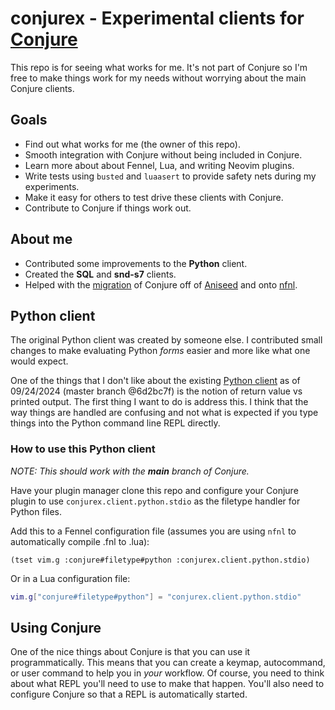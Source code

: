 # conjurex - Experimental clients for [Conjure](https://github.com/Olical/conjure)

This repo is for seeing what works for me. It's not part of Conjure so I'm free
to make things work for my needs without worrying about the main Conjure
clients.

## Goals

- Find out what works for me (the owner of this repo).
- Smooth integration with Conjure without being included in Conjure.
- Learn more about about Fennel, Lua, and writing Neovim plugins.
- Write tests using `busted` and `luaasert` to provide safety nets during my
experiments.
- Make it easy for others to test drive these clients with Conjure.
- Contribute to Conjure if things work out.

## About me

- Contributed some improvements to the **Python** client.
- Created the **SQL** and **snd-s7** clients.
- Helped with the [migration](https://github.com/Olical/conjure/discussions/605)
of Conjure off of [Aniseed](https://github.com/Olical/aniseed) and onto
[nfnl](https://github.com/Olical/nfnl).

## Python client

The original Python client was created by someone else. I contributed small
changes to make evaluating Python *forms* easier and more like what one would
expect.

One of the things that I don't like about the existing [Python
client](https://github.com/Olical/conjure/blob/master/fnl/conjure/client/python/stdio.fnl)
as of 09/24/2024 (master branch @6d2bc7f) is the notion of return value vs
printed output. The first thing I want to do is address this. I think that the
way things are handled are confusing and not what is expected if you type things
into the Python command line REPL directly.

### How to use this Python client

*NOTE: This should work with the **main** branch of Conjure.*

Have your plugin manager clone this repo and configure your Conjure plugin to
use `conjurex.client.python.stdio` as the filetype handler for Python files.

Add this to a Fennel configuration file (assumes you are using `nfnl` to
automatically compile .fnl to .lua):

```
(tset vim.g :conjure#filetype#python :conjurex.client.python.stdio)
```

Or in a Lua configuration file:

```lua
vim.g["conjure#filetype#python"] = "conjurex.client.python.stdio"
```


## Using Conjure

One of the nice things about Conjure is that you can use it programmatically. This means
that you can create a keymap, autocommand, or user command to help you in *your* workflow.
Of course, you need to think about what REPL you'll need to use to make that happen. You'll also
need to configure Conjure so that a REPL is automatically started.

